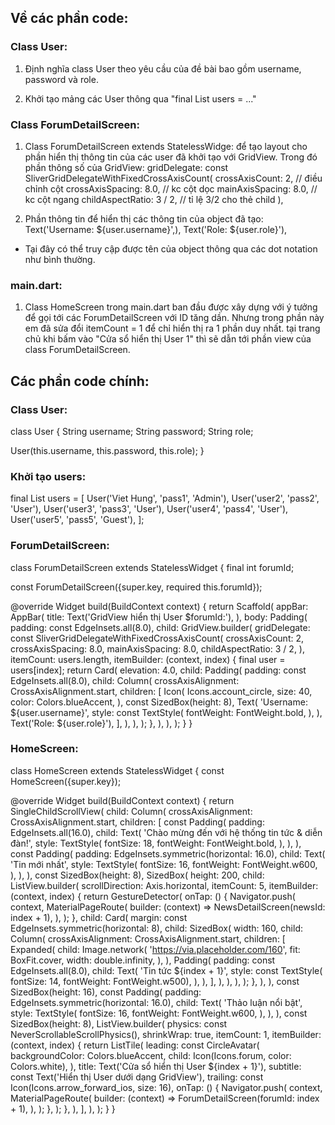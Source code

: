 ## Về các phần code:

### Class User:

1. Định nghĩa class User theo yêu cầu của đề bài bao gồm username, password và role.

2. Khởi tạo mảng các User thông qua "final List<User> users = ..."

### Class ForumDetailScreen:

1. Class ForumDetailScreen extends StatelessWidge: để tạo layout cho phần hiển thị thông tin của các user đã khởi tạo với GridView. Trong đó phần thông số của GridView:
   gridDelegate: const SliverGridDelegateWithFixedCrossAxisCount(
   crossAxisCount: 2, // điều chỉnh cột
   crossAxisSpacing: 8.0, // kc cột dọc
   mainAxisSpacing: 8.0, // kc cột ngang
   childAspectRatio: 3 / 2, // tỉ lệ 3/2 cho thẻ child
   ),

2. Phần thông tin để hiển thị các thông tin của object đã tạo:
   Text('Username: ${user.username}',),
   Text('Role: ${user.role}'),

- Tại đây có thể truy cập được tên của object thông qua các dot notation như bình thường.

### main.dart:

1. Class HomeScreen trong main.dart ban đầu được xây dựng với ý tưởng để gọi tới các ForumDetailScreen với ID tăng dần. Nhưng trong phần này em đã sửa đổi itemCount = 1 để chỉ hiển thị ra 1 phần duy nhất. tại trang chủ khi bấm vào "Cửa sổ hiển thị User 1" thì sẽ dẫn tới phần view của class ForumDetailScreen.

## Các phần code chính:
### Class User:
class User {
  String username;
  String password;
  String role;

  User(this.username, this.password, this.role);
}

### Khởi tạo users: 
final List<User> users = [
  User('Viet Hung', 'pass1', 'Admin'),
  User('user2', 'pass2', 'User'),
  User('user3', 'pass3', 'User'),
  User('user4', 'pass4', 'User'),
  User('user5', 'pass5', 'Guest'),
];

### ForumDetailScreen: 
class ForumDetailScreen extends StatelessWidget {
  final int forumId;

  const ForumDetailScreen({super.key, required this.forumId});

  @override
  Widget build(BuildContext context) {
    return Scaffold(
      appBar: AppBar(
        title: Text('GridView hiển thị User $forumId:'),
      ),
      body: Padding(
        padding: const EdgeInsets.all(8.0),
        child: GridView.builder(
          gridDelegate: const SliverGridDelegateWithFixedCrossAxisCount(
            crossAxisCount: 2,
            crossAxisSpacing: 8.0,
            mainAxisSpacing: 8.0,
            childAspectRatio: 3 / 2,
          ),
          itemCount: users.length,
          itemBuilder: (context, index) {
            final user = users[index];
            return Card(
              elevation: 4.0,
              child: Padding(
                padding: const EdgeInsets.all(8.0),
                child: Column(
                  crossAxisAlignment: CrossAxisAlignment.start,
                  children: [
                    Icon(
                      Icons.account_circle,
                      size: 40,
                      color: Colors.blueAccent,
                    ),
                    const SizedBox(height: 8),
                    Text(
                      'Username: ${user.username}',
                      style: const TextStyle(
                        fontWeight: FontWeight.bold,
                      ),
                    ),
                    Text('Role: ${user.role}'),
                  ],
                ),
              ),
            );
          },
        ),
      ),
    );
  }
}

### HomeScreen:
class HomeScreen extends StatelessWidget {
  const HomeScreen({super.key});

  @override
  Widget build(BuildContext context) {
    return SingleChildScrollView(
      child: Column(
        crossAxisAlignment: CrossAxisAlignment.start,
        children: [
          const Padding(
            padding: EdgeInsets.all(16.0),
            child: Text(
              'Chào mừng đến với hệ thống tin tức & diễn đàn!',
              style: TextStyle(
                fontSize: 18,
                fontWeight: FontWeight.bold,
              ),
            ),
          ),
          const Padding(
            padding: EdgeInsets.symmetric(horizontal: 16.0),
            child: Text(
              'Tin mới nhất',
              style: TextStyle(
                fontSize: 16,
                fontWeight: FontWeight.w600,
              ),
            ),
          ),
          const SizedBox(height: 8),
          SizedBox(
            height: 200,
            child: ListView.builder(
              scrollDirection: Axis.horizontal,
              itemCount: 5,
              itemBuilder: (context, index) {
                return GestureDetector(
                  onTap: () {
                    Navigator.push(
                      context,
                      MaterialPageRoute(
                        builder: (context) =>
                            NewsDetailScreen(newsId: index + 1),
                      ),
                    );
                  },
                  child: Card(
                    margin: const EdgeInsets.symmetric(horizontal: 8),
                    child: SizedBox(
                      width: 160,
                      child: Column(
                        crossAxisAlignment: CrossAxisAlignment.start,
                        children: [
                          Expanded(
                            child: Image.network(
                              'https://via.placeholder.com/160',
                              fit: BoxFit.cover,
                              width: double.infinity,
                            ),
                          ),
                          Padding(
                            padding: const EdgeInsets.all(8.0),
                            child: Text(
                              'Tin tức ${index + 1}',
                              style: const TextStyle(
                                  fontSize: 14, fontWeight: FontWeight.w500),
                            ),
                          ),
                        ],
                      ),
                    ),
                  ),
                );
              },
            ),
          ),
          const SizedBox(height: 16),
          const Padding(
            padding: EdgeInsets.symmetric(horizontal: 16.0),
            child: Text(
              'Thảo luận nổi bật',
              style: TextStyle(
                fontSize: 16,
                fontWeight: FontWeight.w600,
              ),
            ),
          ),
          const SizedBox(height: 8),
          ListView.builder(
            physics: const NeverScrollableScrollPhysics(),
            shrinkWrap: true,
            itemCount: 1,
            itemBuilder: (context, index) {
              return ListTile(
                leading: const CircleAvatar(
                  backgroundColor: Colors.blueAccent,
                  child: Icon(Icons.forum, color: Colors.white),
                ),
                title: Text('Cửa sổ hiển thị User ${index + 1}'),
                subtitle: const Text('Hiển thị User dưới dạng GridView'),
                trailing: const Icon(Icons.arrow_forward_ios, size: 16),
                onTap: () {
                  Navigator.push(
                    context,
                    MaterialPageRoute(
                      builder: (context) =>
                          ForumDetailScreen(forumId: index + 1),
                    ),
                  );
                },
              );
            },
          ),
        ],
      ),
    );
  }
}